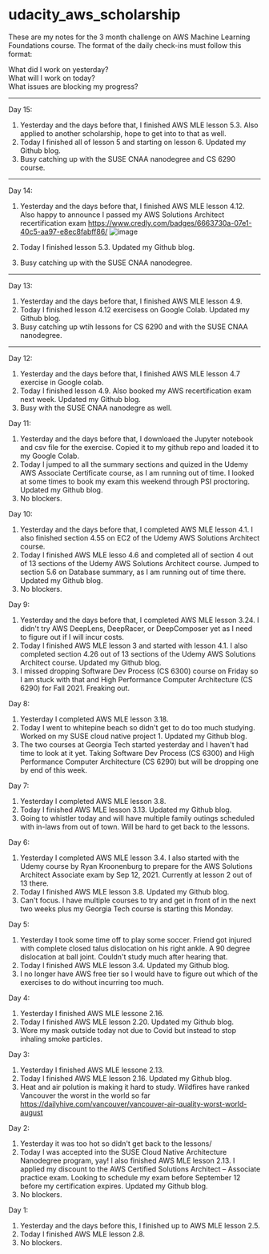 # udacity_aws_scholarship

These are my notes for the 3 month challenge on AWS Machine Learning Foundations course. The format of the daily check-ins must follow this format:

What did I work on yesterday?  
What will I work on today?  
What issues are blocking my progress?  

---
Day 15:
1.  Yesterday and the days before that, I finished AWS MLE lesson 5.3. Also applied to another scholarship, hope to get into to that as well.
2.  Today I finished all of lesson 5 and starting on lesson 6. Updated my Github blog. 
3.  Busy catching up with the SUSE CNAA nanodegree and CS 6290 course.
---
Day 14:
1.  Yesterday and the days before that, I finished AWS MLE lesson 4.12. Also happy to announce I passed my AWS Solutions Architect recertification exam https://www.credly.com/badges/6663730a-07e1-40c5-aa97-e8ec8fabff86/
![image](https://user-images.githubusercontent.com/75153964/133868130-aee274bd-86e3-4f23-a42d-6258d7943bc3.png)

2.  Today I finished lesson 5.3. Updated my Github blog. 
3.  Busy catching up with the SUSE CNAA nanodegree.
---
Day 13:
1.  Yesterday and the days before that, I finished AWS MLE lesson 4.9.
2.  Today I finished lesson 4.12 exercisess on Google Colab. Updated my Github blog. 
3.  Busy catching up wtih lessons for CS 6290 and with the SUSE CNAA nanodegree.
---
Day 12:
1.  Yesterday and the days before that, I finished AWS MLE lesson 4.7 exercise in Google colab.
2.  Today I finished lesson 4.9. Also booked my AWS recertification exam next week. Updated my Github blog. 
3.  Busy with the SUSE CNAA nanodegre as well.

Day 11:
1.  Yesterday and the days before that, I downloaed the Jupyter notebook and csv file for the exercise. Copied it to my github repo and loaded it to my Google Colab.
2.  Today I jumped to all the summary sections and quized in the Udemy AWS Associate Certificate course, as I am running out of time. I looked at some times to book my exam this weekend through PSI proctoring. Updated my Github blog. 
3.  No blockers.

Day 10:
1.  Yesterday and the days before that, I completed AWS MLE lesson 4.1. I also finished section 4.55 on EC2 of the Udemy AWS Solutions Architect course.
2.  Today I finished AWS MLE lesso 4.6 and completed all of section 4 out of 13 sections of the Udemy AWS Solutions Architect course. Jumped to section 5.6 on Database summary, as I am running out of time there. Updated my Github blog. 
3.  No blockers.

Day 9:
1.  Yesterday and the days before that, I completed AWS MLE lesson 3.24. I didn't try AWS DeepLens, DeepRacer, or DeepComposer yet as I need to figure out if I will incur costs.
2.  Today I finished AWS MLE lesson 3 and started with lesson 4.1. I also completed section 4.26 out of 13 sections of the Udemy AWS Solutions Architect course. Updated my Github blog. 
3.  I missed dropping Software Dev Process (CS 6300) course on Friday so I am stuck with that and High Performance Computer Architecture (CS 6290) for Fall 2021. Freaking out.

Day 8:
1.  Yesterday I completed AWS MLE lesson 3.18.  
2.  Today I went to whitepine beach so didn't get to do too much studying. Worked on my SUSE cloud native project 1. Updated my Github blog. 
3.  The two courses at Georgia Tech started yesterday and I haven't had time to look at it yet. Taking Software Dev Process (CS 6300) and High Performance Computer Architecture (CS 6290) but will be dropping one by end of this week. 

Day 7:
1.  Yesterday I completed AWS MLE lesson 3.8. 
2.  Today I finished AWS MLE lesson 3.13. Updated my Github blog. 
3.  Going to whistler today and will have multiple family outings scheduled with in-laws from out of town. Will be hard to get back to the lessons.

Day 6:
1.  Yesterday I completed AWS MLE lesson 3.4. I also started with the Udemy course by Ryan Kroonenburg to prepare for the AWS Solutions Architect Associate exam by Sep 12, 2021. Currently at lesson 2 out of 13 there.
2.  Today I finished AWS MLE lesson 3.8. Updated my Github blog. 
3.  Can't focus. I have multiple courses to try and get in front of in the next two weeks plus my Georgia Tech course is starting this Monday. 

Day 5:
1.  Yesterday I took some time off to play some soccer. Friend got injured with complete closed talus dislocation on his right ankle. A 90 degree dislocation at ball joint. Couldn't study much after hearing that.
2.  Today I finished AWS MLE lesson 3.4. Updated my Github blog. 
3.  I no longer have AWS free tier so I would have to figure out which of the exercises to do without incurring too much.

Day 4:
1.  Yesterday I finished AWS MLE lessone 2.16.
2.  Today I finished AWS MLE lesson 2.20. Updated my Github blog. 
3.  Wore my mask outside today not due to Covid but instead to stop inhaling smoke particles.

Day 3:
1.  Yesterday I finished AWS MLE lessone 2.13.
2.  Today I finished AWS MLE lesson 2.16. Updated my Github blog. 
3.  Heat and air polution is making it hard to study. Wildfires have ranked Vancouver the worst in the world so far https://dailyhive.com/vancouver/vancouver-air-quality-worst-world-august

Day 2:
1.  Yesterday it was too hot so didn't get back to the lessons/
2.  Today I was accepted into the SUSE Cloud Native Architecture Nanodegree program, yay! I also finished AWS MLE lesson 2.13. I applied my discount to the AWS Certified Solutions Architect – Associate practice exam. Looking to schedule my exam before September 12 before my certification expires. Updated my Github blog. 
3.  No blockers.

Day 1:
1.  Yesterday and the days before this, I finished up to AWS MLE lesson 2.5.
2.  Today I finished AWS MLE lesson 2.8. 
3.  No blockers.
